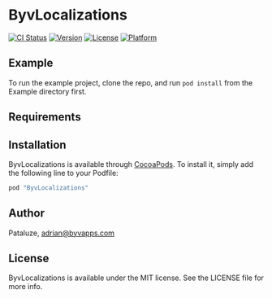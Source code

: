 # ByvLocalizations

[![CI Status](http://img.shields.io/travis/Pataluze/ByvLocalizations.svg?style=flat)](https://travis-ci.org/Pataluze/ByvLocalizations)
[![Version](https://img.shields.io/cocoapods/v/ByvLocalizations.svg?style=flat)](http://cocoapods.org/pods/ByvLocalizations)
[![License](https://img.shields.io/cocoapods/l/ByvLocalizations.svg?style=flat)](http://cocoapods.org/pods/ByvLocalizations)
[![Platform](https://img.shields.io/cocoapods/p/ByvLocalizations.svg?style=flat)](http://cocoapods.org/pods/ByvLocalizations)

## Example

To run the example project, clone the repo, and run `pod install` from the Example directory first.

## Requirements

## Installation

ByvLocalizations is available through [CocoaPods](http://cocoapods.org). To install
it, simply add the following line to your Podfile:

```ruby
pod "ByvLocalizations"
```

## Author

Pataluze, adrian@byvapps.com

## License

ByvLocalizations is available under the MIT license. See the LICENSE file for more info.

